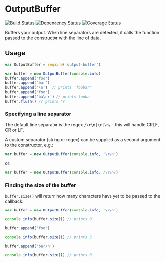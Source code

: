# OutputBuffer

[![Build Status](https://travis-ci.org/achingbrain/output-buffer.svg)](https://travis-ci.org/achingbrain/output-buffer) [![Dependency Status](https://david-dm.org/achingbrain/output-buffer.svg)](https://david-dm.org/achingbrain/output-buffer) [![Coverage Status](https://img.shields.io/coveralls/achingbrain/output-buffer/master.svg)](https://coveralls.io/r/achingbrain/output-buffer)


Buffers your output.  When line separators are detected, it calls the function passed to the constructor with the line of data.
## Usage

```javascript
var OutputBuffer = require('output-buffer')

var buffer = new OutputBuffer(console.info)
buffer.append('foo')
buffer.append('bar')
buffer.append('\n')  // prints 'foobar'
buffer.append('foo')
buffer.append('ba\nr') // prints fooba
buffer.flush() // prints 'r'
```

### Specifying a line separator

The default line separator is the regex `/\r\n|\r|\n/` - this will handle CRLF, CR or LF.

A custom separator (string or regex) can be supplied as a second argument to the constructor, e.g.:

```javascript
var buffer = new OutputBuffer(console.info, '\r\n')
```

or:

```javascript
var buffer = new OutputBuffer(console.info, /\r\n/)
```
### Finding the size of the buffer

`buffer.size()` will return how many characters have yet to be passed to the callback.

```javascript
var buffer = new OutputBuffer(console.info, '\r\n')

console.info(buffer.size()) // prints 0

buffer.append('foo')

console.info(buffer.size()) // prints 3

buffer.append('bar/n')

console.info(buffer.size()) // prints 0
```

